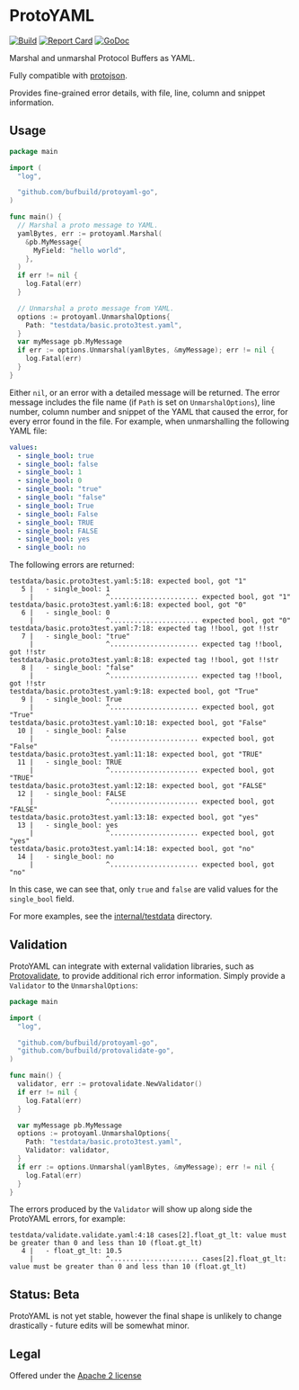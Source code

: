# ProtoYAML

[![Build](https://github.com/bufbuild/protoyaml-go/actions/workflows/ci.yaml/badge.svg?branch=main)](https://github.com/bufbuild/protoyaml-go/actions/workflows/ci.yaml)
[![Report Card](https://goreportcard.com/badge/github.com/bufbuild/protoyaml-go)](https://goreportcard.com/report/github.com/bufbuild/protoyaml-go)
[![GoDoc](https://pkg.go.dev/badge/github.com/bufbuild/protoyaml-go.svg)](https://pkg.go.dev/github.com/bufbuild/protoyaml-go)

Marshal and unmarshal Protocol Buffers as YAML.

Fully compatible with [protojson](https://github.com/protocolbuffers/protobuf-go/tree/master/encoding/protojson).

Provides fine-grained error details, with file, line, column and snippet information.

## Usage

```go
package main

import (
  "log",

  "github.com/bufbuild/protoyaml-go",
)

func main() {
  // Marshal a proto message to YAML.
  yamlBytes, err := protoyaml.Marshal(
    &pb.MyMessage{
      MyField: "hello world",
    },
  )
  if err != nil {
    log.Fatal(err)
  }

  // Unmarshal a proto message from YAML.
  options := protoyaml.UnmarshalOptions{
    Path: "testdata/basic.proto3test.yaml",
  }
  var myMessage pb.MyMessage
  if err := options.Unmarshal(yamlBytes, &myMessage); err != nil {
    log.Fatal(err)
  }
}
```

Either `nil`, or an error with a detailed message will be returned. The error message includes the
file name (if `Path` is set on `UnmarshalOptions`), line number, column number and snippet of the
YAML that caused the error, for every error found in the file. For example, when unmarshalling the
following YAML file:

```yaml
values:
  - single_bool: true
  - single_bool: false
  - single_bool: 1
  - single_bool: 0
  - single_bool: "true"
  - single_bool: "false"
  - single_bool: True
  - single_bool: False
  - single_bool: TRUE
  - single_bool: FALSE
  - single_bool: yes
  - single_bool: no
```

The following errors are returned:

```
testdata/basic.proto3test.yaml:5:18: expected bool, got "1"
   5 |   - single_bool: 1
     |                  ^...................... expected bool, got "1"
testdata/basic.proto3test.yaml:6:18: expected bool, got "0"
   6 |   - single_bool: 0
     |                  ^...................... expected bool, got "0"
testdata/basic.proto3test.yaml:7:18: expected tag !!bool, got !!str
   7 |   - single_bool: "true"
     |                  ^...................... expected tag !!bool, got !!str
testdata/basic.proto3test.yaml:8:18: expected tag !!bool, got !!str
   8 |   - single_bool: "false"
     |                  ^...................... expected tag !!bool, got !!str
testdata/basic.proto3test.yaml:9:18: expected bool, got "True"
   9 |   - single_bool: True
     |                  ^...................... expected bool, got "True"
testdata/basic.proto3test.yaml:10:18: expected bool, got "False"
  10 |   - single_bool: False
     |                  ^...................... expected bool, got "False"
testdata/basic.proto3test.yaml:11:18: expected bool, got "TRUE"
  11 |   - single_bool: TRUE
     |                  ^...................... expected bool, got "TRUE"
testdata/basic.proto3test.yaml:12:18: expected bool, got "FALSE"
  12 |   - single_bool: FALSE
     |                  ^...................... expected bool, got "FALSE"
testdata/basic.proto3test.yaml:13:18: expected bool, got "yes"
  13 |   - single_bool: yes
     |                  ^...................... expected bool, got "yes"
testdata/basic.proto3test.yaml:14:18: expected bool, got "no"
  14 |   - single_bool: no
     |                  ^...................... expected bool, got "no"
```

In this case, we can see that, only `true` and `false` are valid values for the `single_bool` field.

For more examples, see the [internal/testdata](internal/testdata) directory.

## Validation

ProtoYAML can integrate with external validation libraries, such as
[Protovalidate](https://github.com/bufbuild/protovalidate-go), to provide additional rich error
information. Simply provide a `Validator` to the `UnmarshalOptions`:

```go
package main

import (
  "log",

  "github.com/bufbuild/protoyaml-go",
  "github.com/bufbuild/protovalidate-go",
)

func main() {
  validator, err := protovalidate.NewValidator()
  if err != nil {
    log.Fatal(err)
  }

  var myMessage pb.MyMessage
  options := protoyaml.UnmarshalOptions{
    Path: "testdata/basic.proto3test.yaml",
    Validator: validator,
  }
  if err := options.Unmarshal(yamlBytes, &myMessage); err != nil {
    log.Fatal(err)
  }
}
```

The errors produced by the `Validator` will show up along side the ProtoYAML errors, for example:

```
testdata/validate.validate.yaml:4:18 cases[2].float_gt_lt: value must be greater than 0 and less than 10 (float.gt_lt)
   4 |   - float_gt_lt: 10.5
     |                  ^...................... cases[2].float_gt_lt: value must be greater than 0 and less than 10 (float.gt_lt)
```

## Status: Beta

ProtoYAML is not yet stable, however the final shape is unlikely to change drastically - future edits will be somewhat minor.

## Legal

Offered under the [Apache 2 license](https://github.com/bufbuild/protoyaml-go/blob/main/LICENSE)

